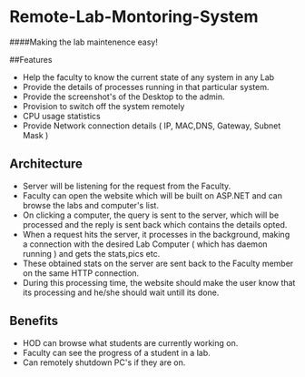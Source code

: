 Remote-Lab-Montoring-System
===========================

####Making the lab maintenence easy!

##Features

* Help the faculty to know the current state of any system in any Lab
* Provide the details of processes running in that particular system.
* Provide the screenshot's of the Desktop to the admin.
* Provision to switch off the system remotely
* CPU usage statistics
* Provide Network connection details ( IP, MAC,DNS, Gateway, Subnet Mask )

## Architecture

* Server will be listening for the request from the Faculty.
* Faculty can open the website which will be built on ASP.NET and can browse the labs and computer's list.
* On clicking a computer, the query is sent to the server, which will be processed and the reply is sent back which contains the details opted.
* When a request hits the server, it processes in the background, making a connection with the desired Lab Computer ( which has daemon running ) and gets the stats,pics etc.
* These obtained stats on the server are sent back to the Faculty member on the same HTTP connection.
* During this processing time, the website should make the user know that its processing and he/she should wait untill its done.

## Benefits

* HOD can browse what students are currently working on.
* Faculty can see the progress of a student in a lab.
* Can remotely shutdown PC's if they are on.
